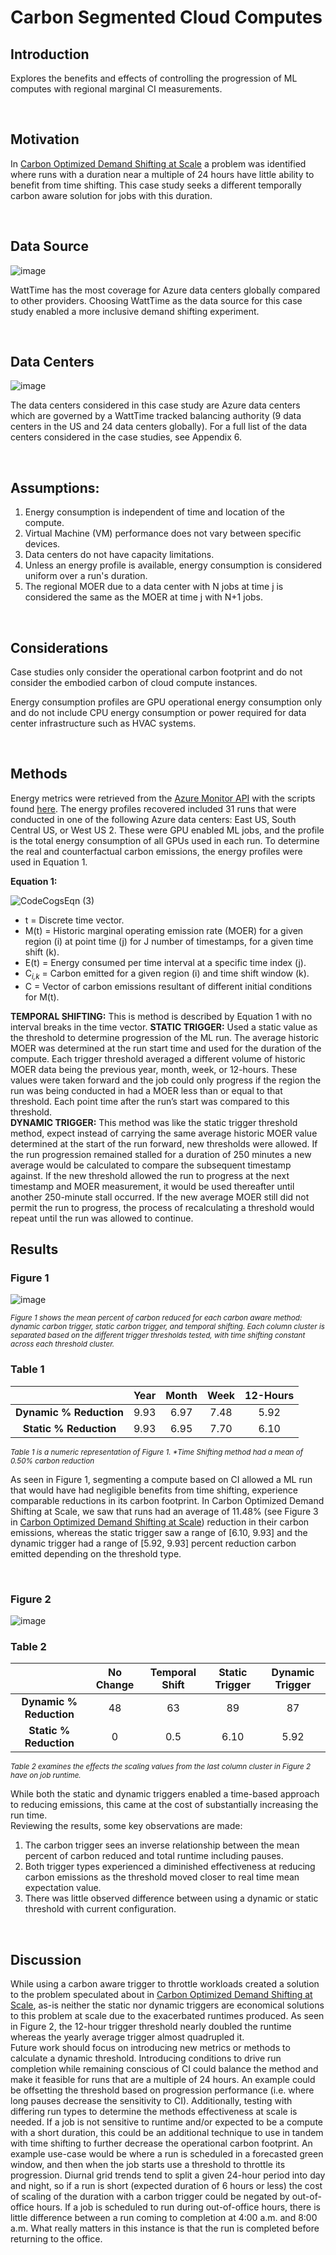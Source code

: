 # Carbon Segmented Cloud Computes


## Introduction
Explores the benefits and effects of controlling the progression of ML computes with regional marginal CI measurements.

<br>

## Motivation
In [Carbon Optimized Demand Shifting at Scale](https://github.com/TaylorPrewitt/carbon-awareAPI/blob/main/Documentation/Case%20Studies/Organizational_Shifting/README.md) a problem was identified where runs with a duration near a multiple of 24 hours have little ability to benefit from time shifting.  This case study seeks a different temporally carbon aware solution for jobs with this duration. 

<br>

## Data Source
![image](https://user-images.githubusercontent.com/80305894/140415441-815d96c4-cd09-4c6e-94ed-297a736e52e1.png)

WattTime has the most coverage for Azure data centers globally compared to other providers.  Choosing WattTime as the data source for this case study enabled a more inclusive demand shifting experiment. 

<br>

## Data Centers

![image](https://user-images.githubusercontent.com/80305894/140415396-d8e5252c-90de-49ad-b82b-5d7f4ff3e774.png)

The data centers considered in this case study are Azure data centers which are governed by a WattTime tracked balancing authority (9 data centers in the US and 24 data centers globally).  For a full list of the data centers considered in the case studies, see Appendix 6.

<br>

## Assumptions:
1.	Energy consumption is independent of time and location of the compute.
2.	Virtual Machine (VM) performance does not vary between specific devices.
3.	Data centers do not have capacity limitations. 
4.	Unless an energy profile is available, energy consumption is considered uniform over a run's duration.
5.	The regional MOER due to a data center with N jobs at time j is considered the same as the MOER at time j with N+1 jobs. 

<br>

## Considerations

Case studies only consider the operational carbon footprint and do not consider the embodied carbon of cloud compute instances. 

Energy consumption profiles are GPU operational energy consumption only and do not include CPU energy consumption or power required for data center infrastructure such as HVAC systems. 

<br>

## Methods
Energy metrics were retrieved from the [Azure Monitor API](https://azure.microsoft.com/en-us/services/monitor/) with the scripts found [here](https://github.com/TaylorPrewitt/carbon-awareAPI/blob/main/Retrieve_Energy_Metrics/AzureMonitorQuery/README.md). The energy profiles recovered included 31 runs that were conducted in one of the following Azure data centers: East US, South Central US, or West US 2.  These were GPU enabled ML jobs, and the profile is the total energy consumption of all GPUs used in each run. To determine the real and counterfactual carbon emissions, the energy profiles were used in Equation 1.

**Equation 1:**

![CodeCogsEqn (3)](https://user-images.githubusercontent.com/80305894/140424258-aa27f0b8-3cd4-4444-9c4f-e00ab567b322.png)

<ul>
  <li>t = Discrete time vector.
  <li>M(t) = Historic marginal operating emission rate (MOER) for a given region (i) at point time (j) for J number of timestamps, for a given time shift (k).
  <li>E(t) = Energy consumed per time interval at a specific time index (j).</li>
  <li>C<sub><i>i,k</i></sub> = Carbon emitted for a given region (i) and time shift window (k). 
  <li>C = Vector of carbon emissions resultant of different initial conditions for M(t).
</ul>

**TEMPORAL SHIFTING:** This is method is described by Equation 1 with no interval breaks in the time vector. 
**STATIC TRIGGER:** Used a static value as the threshold to determine progression of the ML run.  The average historic MOER was determined at the run start time and used for the duration of the compute.  Each trigger threshold averaged a different volume of historic MOER data being the previous year, month, week, or 12-hours. These values were taken forward and the job could only progress if the region the run was being conducted in had a MOER less than or equal to that threshold.  Each point time after the run’s start was compared to this threshold.  
**DYNAMIC TRIGGER:** This method was like the static trigger threshold method, expect instead of carrying the same average historic MOER value determined at the start of the run forward, new thresholds were allowed.  If the run progression remained stalled for a duration of 250 minutes a new average would be calculated to compare the subsequent timestamp against.  If the new threshold allowed the run to progress at the next timestamp and MOER measurement, it would be used thereafter until another 250-minute stall occurred. If the new average MOER still did not permit the run to progress, the process of recalculating a threshold would repeat until the run was allowed to continue.


## Results

### Figure 1
![image](https://user-images.githubusercontent.com/80305894/140424654-ac4d6bfa-d7da-41c3-b8c4-5c90ca66942a.png)

<sup><i>Figure 1 shows the mean percent of carbon reduced for each carbon aware method: dynamic carbon trigger, static carbon trigger, and temporal shifting. Each column cluster is separated based on the different trigger thresholds tested, with time shifting constant across each threshold cluster.</i></sup>

### Table 1
|   | **Year** | **Month** | **Week** | **12-Hours** | 
| :-------------: | :----------: | :-------------: | :----------: | :----------: |
| **Dynamic % Reduction** | 9.93 | 6.97 | 7.48 | 5.92 |
| **Static % Reduction** | 9.93 | 6.95 | 7.70 | 6.10 |

<sup><i>Table 1 is a numeric representation of Figure 1. *Time Shifting method had a mean of 0.50% carbon reduction </i></sup>

As seen in Figure 1, segmenting a compute based on CI allowed a ML run that would have had negligible benefits from time shifting, experience comparable reductions in its carbon footprint.  In Carbon Optimized Demand Shifting at Scale, we saw that runs had an average of 11.48% (see Figure 3 in [Carbon Optimized Demand Shifting at Scale](https://github.com/TaylorPrewitt/carbon-awareAPI/blob/main/Documentation/Case%20Studies/Organizational_Shifting/README.md)) reduction in their carbon emissions, whereas the static trigger saw a range of [6.10, 9.93] and the dynamic trigger had a range of [5.92, 9.93] percent reduction carbon emitted depending on the threshold type.  

<br>

### Figure 2
![image](https://user-images.githubusercontent.com/80305894/140425205-b671160d-9ca8-4865-998c-7e2be7990048.png)

### Table 2
|   | **No Change** | **Temporal Shift** | **Static Trigger** | **Dynamic Trigger** | 
| :-------------: | :----------: | :-------------: | :----------: | :----------: |
| **Dynamic % Reduction** | 48 | 63 | 89 | 87 |
| **Static % Reduction** | 0 | 0.5 | 6.10 | 5.92 |

<sup><i>Table 2 examines the effects the scaling values from the last column cluster in Figure 2 have on job runtime.</i></sup>

While both the static and dynamic triggers enabled a time-based approach to reducing emissions, this came at the cost of substantially increasing the run time.   
Reviewing the results, some key observations are made:
1.	The carbon trigger sees an inverse relationship between the mean percent of carbon reduced and total runtime including pauses. 
2.	Both trigger types experienced a diminished effectiveness at reducing carbon emissions as the threshold moved closer to real time mean expectation value.
3.	There was little observed difference between using a dynamic or static threshold with current configuration.

<br>

## Discussion

While using a carbon aware trigger to throttle workloads created a solution to the problem speculated about in [Carbon Optimized Demand Shifting at Scale](https://github.com/TaylorPrewitt/carbon-awareAPI/blob/main/Documentation/Case%20Studies/Organizational_Shifting/README.md), as-is neither the static nor dynamic triggers are economical solutions to this problem at scale due to the exacerbated runtimes produced.   As seen in Figure 2, the 12-hour trigger threshold nearly doubled the runtime whereas the yearly average trigger almost quadrupled it.  
Future work should focus on introducing new metrics or methods to calculate a dynamic threshold. Introducing conditions to drive run completion while remaining conscious of CI could balance the method and make it feasible for runs that are a multiple of 24 hours.  An example could be offsetting the threshold based on progression performance (i.e. where long pauses decrease the sensitivity to CI).  Additionally, testing with differing run types to determine the methods effectiveness at scale is needed. 
If a job is not sensitive to runtime and/or expected to be a compute with a short duration, this could be an additional technique to use in tandem with time shifting to further decrease the operational carbon footprint.  An example use-case would be where a run is scheduled in a forecasted green window, and then when the job starts use a threshold to throttle its progression.  Diurnal grid trends tend to split a given 24-hour period into day and night, so if a run is short (expected duration of 6 hours or less) the cost of scaling of the duration with a carbon trigger could be negated by out-of-office hours.  If a job is scheduled to run during out-of-office hours, there is little difference between a run coming to completion at 4:00 a.m. and 8:00 a.m.  What really matters in this instance is that the run is completed before returning to the office. 




